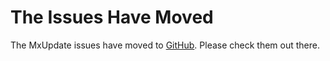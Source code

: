 # The Issues Have Moved #

The MxUpdate issues have moved to [GitHub](http://github.com/mxupdate/). Please check them out there.